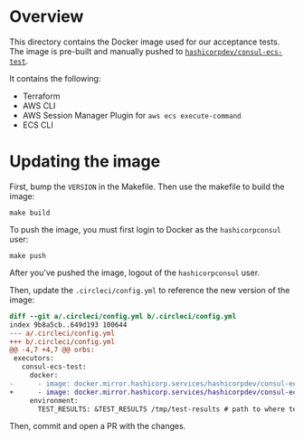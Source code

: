 # Overview

This directory contains the Docker image used for our acceptance tests. The image is pre-built and
manually pushed to [`hashicorpdev/consul-ecs-test`](https://hub.docker.com/r/hashicorpdev/consul-ecs-test).

It contains the following:

- Terraform
- AWS CLI
- AWS Session Manager Plugin for `aws ecs execute-command`
- ECS CLI


# Updating the image

First, bump the `VERSION` in the Makefile. Then use the makefile to build the image:

```
make build
```

To push the image, you must first login to Docker as the `hashicorpconsul` user:

```
make push
```

After you've pushed the image, logout of the `hashicorpconsul` user.

Then, update the `.circleci/config.yml` to reference the new version of the image:

```diff
diff --git a/.circleci/config.yml b/.circleci/config.yml
index 9b8a5cb..649d193 100644
--- a/.circleci/config.yml
+++ b/.circleci/config.yml
@@ -4,7 +4,7 @@ orbs:
 executors:
   consul-ecs-test:
     docker:
-      - image: docker.mirror.hashicorp.services/hashicorpdev/consul-ecs-test:0.3.1
+      - image: docker.mirror.hashicorp.services/hashicorpdev/consul-ecs-test:0.3.2
     environment:
       TEST_RESULTS: &TEST_RESULTS /tmp/test-results # path to where test results are saved
```

Then, commit and open a PR with the changes.
